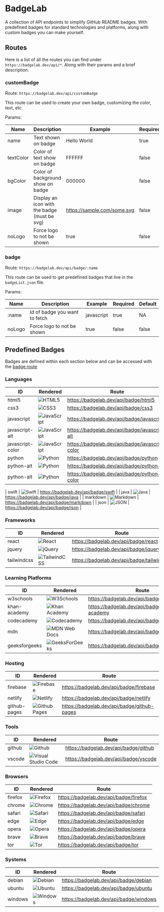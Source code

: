 # BadgeLab

A collection of API endpoints to simplify GitHub README badges. With predefined badges for standard technologies and platforms, along with custom badges you can make yourself.

## Routes

Here is a list of all the routes you can find under `https://badgelab.dev/api/*`. Along with their params and a brief description.

### customBadge

Route:
`https://badgelab.dev/api/customBadge`

This route can be used to create your own badge, customizing the color, text, etc.

Params:

| Name      | Description                                  | Example                       | Required | Default |
| --------- | -------------------------------------------- | ----------------------------- | -------- | ------- |
| name      | Text shown on badge                          | Hello World                   | true     | NA      |
| textColor | Color of text show on badge                  | FFFFFF                        | false    | white   |
| bgColor   | Color of background show on badge            | 000000                        | false    | black   |
| image     | Display an icon with the badge (must be svg) | <https://sample.com/some.svg> | false    | "null"  |
| noLogo    | Force logo to not be shown                   | true                          | false    | false   |

### badge

Route:
`https://badgelab.dev/api/badge/:name`

This route can be used to get predefined badges that live in the `badgeList.json` file.

Params:

| Name   | Description                   | Example    | Required | Default |
| ------ | ----------------------------- | ---------- | -------- | ------- |
| :name  | Id of badge you want to fetch | javascript | true     | NA      |
| noLogo | Force logo to not be shown    | true       | false    | false   |

## Predefined Badges

Badges are defined within each section below and can be accessed with the [badge route](#badge)

### Languages

| ID               | Rendered                                                       | Route                                             |
| ---------------- | -------------------------------------------------------------- | ------------------------------------------------- |
| html5            | ![HTML5](https://badgelab.dev/api/badge/html5)                 | <https://badgelab.dev/api/badge/html5>            |
| css3             | ![CSS3](https://badgelab.dev/api/badge/css3)                   | <https://badgelab.dev/api/badge/css3>             |
| javascript       | ![JavaScript](https://badgelab.dev/api/badge/javascript)       | <https://badgelab.dev/api/badge/javascript>       |
| javascript-alt   | ![JavaScript](https://badgelab.dev/api/badge/javascript-alt)   | <https://badgelab.dev/api/badge/javascript-alt>   |
| javascript-color | ![JavaScript](https://badgelab.dev/api/badge/javascript-color) | <https://badgelab.dev/api/badge/javascript-color> |
| python           | ![Python](https://badgelab.dev/api/badge/python)               | <https://badgelab.dev/api/badge/python>           |
| python-alt       | ![Python](https://badgelab.dev/api/badge/python-alt)           | <https://badgelab.dev/api/badge/python-alt>       |
| python-alt       | ![Python](https://badgelab.dev/api/badge/python-color)           | <https://badgelab.dev/api/badge/python-color>       |

| swift            | ![Swift](https://badgelab.dev/api/badge/swift)                 | <https://badgelab.dev/api/badge/swift>            |
| java             | ![Java](https://badgelab.dev/api/badge/java)                   | <https://badgelab.dev/api/badge/java>             |
| markdown         | ![Markdown](https://badgelab.dev/api/badge/markdown)           | <https://badgelab.dev/api/badge/markdown>         |
| json             | ![JSON](https://badgelab.dev/api/badge/json)                   | <https://badgelab.dev/api/badge/json>             |

### Frameworks
| ID          | Rendered                                                   | Route                                        |
| ----------- | ---------------------------------------------------------- | -------------------------------------------- |
| react       | ![React](https://badgelab.dev/api/badge/react)             | <https://badgelab.dev/api/badge/react>       |
| jquery      | ![jQuery](https://badgelab.dev/api/badge/jquery)           | <https://badgelab.dev/api/badge/jquery>      |
| tailwindcss | ![TailwindCSS](https://badgelab.dev/api/badge/tailwindcss) | <https://badgelab.dev/api/badge/tailwindcss> |

### Learning Platforms

| ID            | Rendered                                                       | Route                                          |
| ------------- | -------------------------------------------------------------- | ---------------------------------------------- |
| w3schools     | ![W3Schools](https://badgelab.dev/api/badge/w3schools)         | <https://badgelab.dev/api/badge/w3schools>     |
| khan-academy  | ![Khan Academy](https://badgelab.dev/api/badge/khan-academy)   | <https://badgelab.dev/api/badge/khan-academy>  |
| codecademy    | ![Codecademy](https://badgelab.dev/api/badge/codecademy)       | <https://badgelab.dev/api/badge/codecademy>    |
| mdn           | ![MDN Web Docs](https://badgelab.dev/api/badge/mdn)            | <https://badgelab.dev/api/badge/mdn>           |
| geeksforgeeks | ![GeeksForGeeks](https://badgelab.dev/api/badge/geeksforgeeks) | <https://badgelab.dev/api/badge/geeksforgeeks> |

### Hosting

| ID           | Rendered                                                     | Route                                         |
| ------------ | ------------------------------------------------------------ | --------------------------------------------- |
| firebase     | ![Firebase](https://badgelab.dev/api/badge/firebase)         | <https://badgelab.dev/api/badge/firebase>     |
| netlify      | ![Netlify](https://badgelab.dev/api/badge/netlify)           | <https://badgelab.dev/api/badge/netlify>      |
| github-pages | ![Github Pages](https://badgelab.dev/api/badge/github-pages) | <https://badgelab.dev/api/badge/github-pages> |

### Tools

| ID     | Rendered                                                     | Route                                   |
| ------ | ------------------------------------------------------------ | --------------------------------------- |
| github | ![Github](https://badgelab.dev/api/badge/github)             | <https://badgelab.dev/api/badge/github> |
| vscode | ![Visual Studio Code](https://badgelab.dev/api/badge/vscode) | <https://badgelab.dev/api/badge/vscode> |

### Browsers
| ID      | Rendered                                           | Route                                    |
| ------- | -------------------------------------------------- | ---------------------------------------- |
| firefox | ![Firefox](https://badgelab.dev/api/badge/firefox) | <https://badgelab.dev/api/badge/firefox> |
| chrome  | ![Chrome](https://badgelab.dev/api/badge/chrome)   | <https://badgelab.dev/api/badge/chrome>  |
| safari  | ![Safari](https://badgelab.dev/api/badge/safari)   | <https://badgelab.dev/api/badge/safari>  |
| edge    | ![Edge](https://badgelab.dev/api/badge/edge)       | <https://badgelab.dev/api/badge/edge>    |
| opera   | ![Opera](https://badgelab.dev/api/badge/opera)     | <https://badgelab.dev/api/badge/opera>   |
| brave   | ![Brave](https://badgelab.dev/api/badge/brave)     | <https://badgelab.dev/api/badge/brave>   |
| tor     | ![Tor](https://badgelab.dev/api/badge/tor)         | <https://badgelab.dev/api/badge/tor>     |


### Systems
| ID      | Rendered                                           | Route                                    |
| ------- | -------------------------------------------------- | ---------------------------------------- |
| debian  | ![Debian](https://badgelab.dev/api/badge/debian)   | <https://badgelab.dev/api/badge/debian>  |
| ubuntu  | ![Ubuntu](https://badgelab.dev/api/badge/ubuntu)   | <https://badgelab.dev/api/badge/ubuntu>  |
| windows | ![Windows](https://badgelab.dev/api/badge/windows) | <https://badgelab.dev/api/badge/windows> |


